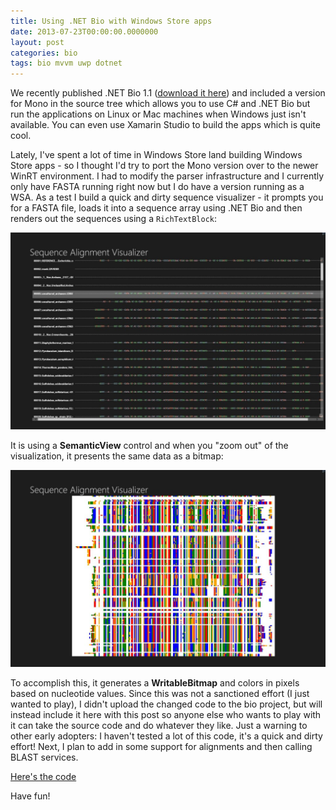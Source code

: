 ```yaml
---
title: Using .NET Bio with Windows Store apps
date: 2013-07-23T00:00:00.0000000
layout: post
categories: bio
tags: bio mvvm uwp dotnet
---
```


We recently published .NET Bio 1.1 ([download it here](https://github.com/dotnetbio/bio)) and included a version for Mono in the source tree which allows you to use C# and .NET Bio but run the applications on Linux or Mac machines when Windows just isn't available.  You can even use Xamarin Studio to build the apps which is quite cool.

Lately, I've spent a lot of time in Windows Store land building Windows Store apps - so I thought I'd try to port the Mono version over to the newer WinRT environment.  I had to modify the parser infrastructure and I currently only have FASTA running right now but I do have a version running as a WSA.  As a test I build a quick and dirty sequence visualizer - it prompts you for a FASTA file, loads it into a sequence array using .NET Bio and then renders out the sequences using a `RichTextBlock`:

![](/images/wsabio_screen1-1024x640.jpg "wsabio_screen1")

It is using a **SemanticView** control and when you "zoom out" of the visualization, it presents the same data as a bitmap:

![](/images/wsabio_screen2-1024x640.jpg "wsabio_screen2")

To accomplish this, it generates a **WritableBitmap** and colors in pixels based on nucleotide values.  Since this was not a sanctioned effort (I just wanted to play), I didn't upload the changed code to the bio project, but will instead include it here with this post so anyone else who wants to play with it can take the source code and do whatever they like.  Just a warning to other early adopters: I haven't tested a lot of this code, it's a quick and dirty effort!  Next, I plan to add in some support for alignments and then calling BLAST services.

[Here's the code](/samples/bio.wsa.zip)

Have fun!

